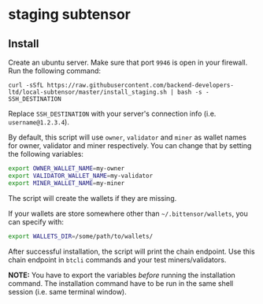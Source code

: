 # staging subtensor

## Install

Create an ubuntu server.
Make sure that port `9946` is open in your firewall.
Run the following command:
```shell
curl -sSfL https://raw.githubusercontent.com/backend-developers-ltd/local-subtensor/master/install_staging.sh | bash -s - SSH_DESTINATION
```

Replace `SSH_DESTINATION` with your server's connection info (i.e. `username@1.2.3.4`).

By default, this script will use `owner`, `validator` and `miner` as wallet names for owner, validator and miner respectively.
You can change that by setting the following variables:

```sh
export OWNER_WALLET_NAME=my-owner
export VALIDATOR_WALLET_NAME=my-validator
export MINER_WALLET_NAME=my-miner
```

The script will create the wallets if they are missing.

If your wallets are store somewhere other than `~/.bittensor/wallets`, you can specify with:

```sh
export WALLETS_DIR=/some/path/to/wallets/
```

After successful installation, the script will print the chain endpoint.
Use this chain endpoint in `btcli` commands and your test miners/validators.

**NOTE:** You have to export the variables *before* running the installation command.
The installation command have to be run in the same shell session (i.e. same terminal window).
